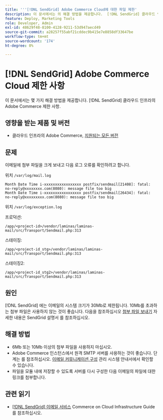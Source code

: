 ```yaml
---
title: '''[!DNL SendGrid] Adobe Commerce Cloud에 대한 파일 제한'
description: 이 문서에서는 의 해결 방법을 제공합니다.  [!DNL SendGrid] 클라우드 인프라의 Adobe Commerce 제한 사항.
feature: Deploy, Marketing Tools
role: Developer, Admin
exl-id: 48629f48-8100-4128-9211-53d947aecd49
source-git-commit: a28257f55abf21cddec9b415e7e8858df33647be
workflow-type: tm+mt
source-wordcount: '174'
ht-degree: 0%

---
```


# [!DNL SendGrid] Adobe Commerce Cloud 제한 사항

이 문서에서는 몇 가지 해결 방법을 제공합니다. [!DNL SendGrid] 클라우드 인프라의 Adobe Commerce 제한 사항.

## 영향을 받는 제품 및 버전

* 클라우드 인프라의 Adobe Commerce, [지원되는 모든 버전](https://magento.com/sites/default/files/magento-software-lifecycle-policy.pdf)


## 문제

이메일에 첨부 파일을 크게 보내고 다음 로그 오류를 확인하려고 합니다.

위치 `/var/log/mail.log`

```shell
Month Date Time i-xxxxxxxxxxxxxxxxx postfix/sendmail[21408]: fatal: no-reply@xxxxxxxx.com(8080): message file too big
Month Date Time i-xxxxxxxxxxxxxxxxx postfix/sendmail[26434]: fatal: no-reply@xxxxxxxxx.com(8080): message file too big
```

위치 `/var/log/exception.log`

프로덕션:

`/app/<project-id>/vendor/laminas/laminas-mail/src/Transport/Sendmail.php:313`

스테이징:

`/app/<project-id_stg>/vendor/laminas/laminas-mail/src/Transport/Sendmail.php:313`

스테이징2:

`/app/<project-id_stg2>/vendor/laminas/laminas-mail/src/Transport/Sendmail.php:313`

## 원인

[!DNL SendGrid] 에는 이메일의 시스템 크기가 30Mb로 제한됩니다. 10Mb를 초과하는 첨부 파일은 사용하지 않는 것이 좋습니다. 다음을 참조하십시오 [첨부 파일 보내기](https://docs.sendgrid.com/ui/sending-email/attachments-with-digioh) 자세한 내용은 SendGrid 설명서 를 참조하십시오.

## 해결 방법

* 6Mb 또는 10Mb 이상의 첨부 파일을 사용하지 마십시오.
* Adobe Commerce 인스턴스에서 원격 SMTP 서버를 사용하는 것이 좋습니다. 단계는 를 참조하십시오. [이메일 커뮤니케이션 구성](https://experienceleague.adobe.com/docs/commerce-admin/systems/communications/email-communications.html) 관리 시스템 안내서에서 확인할 수 있습니다.
* 파일을 모듈 내에 저장할 수 있도록 서버를 다시 구성한 다음 이메일의 파일에 대한 링크를 첨부합니다.

## 관련 읽기

* [[!DNL SendGrid] 이메일 서비스](https://experienceleague.adobe.com/docs/commerce-cloud-service/user-guide/project/sendgrid.html) Commerce on Cloud Infrastructure Guide를 참조하십시오.
